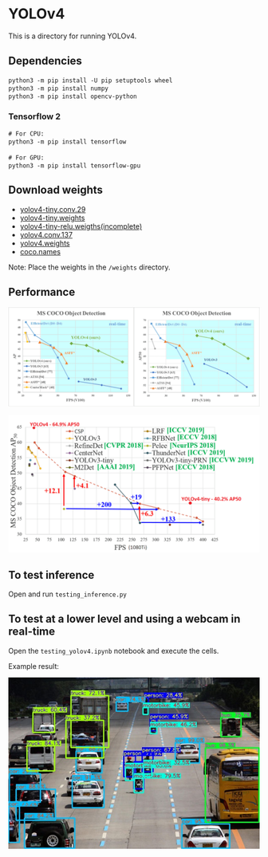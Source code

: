 # YOLOv4

This is a directory for running YOLOv4.

## Dependencies

```shell
python3 -m pip install -U pip setuptools wheel
python3 -m pip install numpy
python3 -m pip install opencv-python
```

### Tensorflow 2

```shell
# For CPU:
python3 -m pip install tensorflow

# For GPU:
python3 -m pip install tensorflow-gpu
```

## Download weights

- [yolov4-tiny.conv.29](https://drive.google.com/file/d/1WtOuGfUgNyNfALo5_VhQ1kb5QenRE0Gt/view?usp=sharing)
- [yolov4-tiny.weights](https://drive.google.com/file/d/1GJwGiR7rizY_19c_czuLN8p31BwkhWY5/view?usp=sharing)
- [yolov4-tiny-relu.weigths(incomplete)](https://drive.google.com/file/d/1K1Nh9j0K-Bj4w2qa_9cE0NrK9vz6BhOF/view?usp=sharing)
- [yolov4.conv.137](https://drive.google.com/file/d/1li1pUtqpXj_-ZXxA8wJq-nzW8h2HWsrP/view?usp=sharing)
- [yolov4.weights](https://drive.google.com/file/d/15P4cYyZ2Sd876HKAEWSmeRdFl_j-0upi/view?usp=sharing)
- [coco.names](https://github.com/hhk7734/tensorflow-yolov4/tree/master/test/dataset)

Note: Place the weights in the `/weights` directory.



## Performance

![performance](test/performance.png)

![performance-tiny](test/performance-tiny.png)


## To test inference

Open and run `testing_inference.py`

## To test at a lower level and using a webcam in real-time

Open the `testing_yolov4.ipynb` notebook and execute the cells.

Example result:

![result](result_example.jpg)